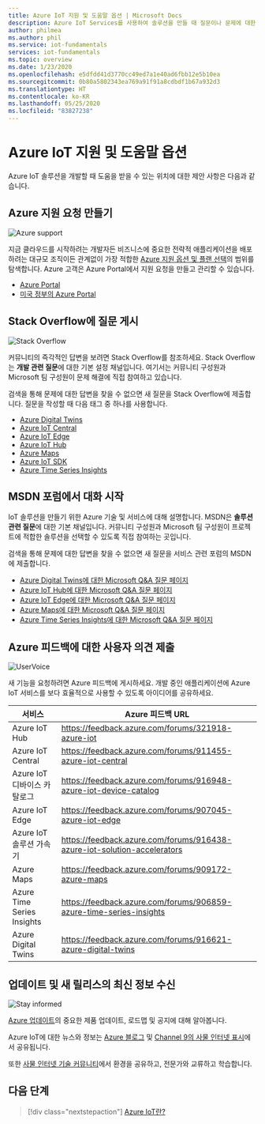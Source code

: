 ```yaml
---
title: Azure IoT 지원 및 도움말 옵션 | Microsoft Docs
description: Azure IoT Services를 사용하여 솔루션을 만들 때 질문이나 문제에 대한 도움말 및 지원을 얻는 방법입니다.
author: philmea
ms.author: phil
ms.service: iot-fundamentals
services: iot-fundamentals
ms.topic: overview
ms.date: 1/23/2020
ms.openlocfilehash: e5dfdd41d3770cc49ed7a1e40ad6fbb12e5b10ea
ms.sourcegitcommit: 0b80a5802343ea769a91f91a8cdbdf1b67a932d3
ms.translationtype: HT
ms.contentlocale: ko-KR
ms.lasthandoff: 05/25/2020
ms.locfileid: "83827238"
---
```

# <a name="azure-iot-support-and-help-options"></a>Azure IoT 지원 및 도움말 옵션

Azure IoT 솔루션을 개발할 때 도움을 받을 수 있는 위치에 대한 제안 사항은 다음과 같습니다.

## <a name="create-an-azure-support-request"></a>Azure 지원 요청 만들기

<div class='icon is-large'>
    <img alt='Azure support' src='https://docs.microsoft.com/media/logos/logo_azure.svg'>
</div>

지금 클라우드를 시작하려는 개발자든 비즈니스에 중요한 전략적 애플리케이션을 배포하려는 대규모 조직이든 관계없이 가장 적합한 [Azure 지원 옵션 및 플랜 선택](https://azure.microsoft.com/support/plans)의 범위를 탐색합니다. Azure 고객은 Azure Portal에서 지원 요청을 만들고 관리할 수 있습니다.

* [Azure Portal](https://ms.portal.azure.com/#blade/Microsoft_Azure_Support/HelpAndSupportBlade/overview)
* [미국 정부의 Azure Portal](https://portal.azure.us)

## <a name="post-a-question-on-stack-overflow"></a>Stack Overflow에 질문 게시

<div class='icon is-large'>
    <img alt='Stack Overflow' src='https://docs.microsoft.com/media/logos/logo_stackoverflow.svg'>
</div>

커뮤니티의 즉각적인 답변을 보려면 Stack Overflow를 참조하세요. Stack Overflow는 **개발 관련 질문**에 대한 기본 설정 채널입니다. 여기서는 커뮤니티 구성원과 Microsoft 팀 구성원이 문제 해결에 직접 참여하고 있습니다.

검색을 통해 문제에 대한 답변을 찾을 수 없으면 새 질문을 Stack Overflow에 제출합니다. 질문을 작성할 때 다음 태그 중 하나를 사용합니다.

 - [Azure Digital Twins](https://stackoverflow.com/questions/tagged/azure-digital-twins)
 - [Azure IoT Central](https://stackoverflow.com/questions/tagged/azure-iot-central)
 - [Azure IoT Edge](https://stackoverflow.com/questions/tagged/azure-iot-edge)
 - [Azure IoT Hub](https://stackoverflow.com/questions/tagged/azure-iot-hub)
 - [Azure Maps](https://stackoverflow.com/questions/tagged/azure-maps)
 - [Azure IoT SDK](https://stackoverflow.com/questions/tagged/azure-iot-sdk)
 - [Azure Time Series Insights](https://stackoverflow.com/questions/tagged/azure-timeseries-insights)

## <a name="start-a-conversation-on-the-msdn-forums"></a>MSDN 포럼에서 대화 시작

IoT 솔루션을 만들기 위한 Azure 기술 및 서비스에 대해 설명합니다. MSDN은 **솔루션 관련 질문**에 대한 기본 채널입니다. 커뮤니티 구성원과 Microsoft 팀 구성원이 프로젝트에 적합한 솔루션을 선택할 수 있도록 직접 참여하는 곳입니다.

검색을 통해 문제에 대한 답변을 찾을 수 없으면 새 질문을 서비스 관련 포럼의 MSDN에 제출합니다.

- [Azure Digital Twins에 대한 Microsoft Q&A 질문 페이지](https://docs.microsoft.com/answers/topics/azure-digital-twins.html)
- [Azure IoT Hub에 대한 Microsoft Q&A 질문 페이지](https://docs.microsoft.com/answers/topics/azure-iot-hub.html)
- [Azure IoT Edge에 대한 Microsoft Q&A 질문 페이지](https://docs.microsoft.com/answers/topics/azure-iot-edge.html)
- [Azure Maps에 대한 Microsoft Q&A 질문 페이지](https://docs.microsoft.com/answers/topics/azure-maps.html)
- [Azure Time Series Insights에 대한 Microsoft Q&A 질문 페이지](https://docs.microsoft.com/answers/topics/azure-time-series-insights.html)

## <a name="submit-feedback-on-azure-feedback"></a>Azure 피드백에 대한 사용자 의견 제출

<div class='icon is-large'>
    <img alt='UserVoice' src='https://docs.microsoft.com/media/logos/logo-uservoice.svg'>
</div>

새 기능을 요청하려면 Azure 피드백에 게시하세요. 개발 중인 애플리케이션에 Azure IoT 서비스를 보다 효율적으로 사용할 수 있도록 아이디어를 공유하세요.

| 서비스                       | Azure 피드백 URL |
|-------------------------------|---------------|
| Azure IoT Hub                    | https://feedback.azure.com/forums/321918-azure-iot |
| Azure IoT Central             | https://feedback.azure.com/forums/911455-azure-iot-central |
| Azure IoT 디바이스 카탈로그      | https://feedback.azure.com/forums/916948-azure-iot-device-catalog |
| Azure IoT Edge                | https://feedback.azure.com/forums/907045-azure-iot-edge |
| Azure IoT 솔루션 가속기 | https://feedback.azure.com/forums/916438-azure-iot-solution-accelerators |
| Azure Maps                 | https://feedback.azure.com/forums/909172-azure-maps |
| Azure Time Series Insights | https://feedback.azure.com/forums/906859-azure-time-series-insights |
| Azure Digital Twins | https://feedback.azure.com/forums/916621-azure-digital-twins |

## <a name="stay-informed-of-updates-and-new-releases"></a>업데이트 및 새 릴리스의 최신 정보 수신

<div class='icon is-large'>
    <img alt='Stay informed' src='https://docs.microsoft.com/media/common/i_blog.svg'>
</div>

[Azure 업데이트](https://azure.microsoft.com/updates/?category=iot)의 중요한 제품 업데이트, 로드맵 및 공지에 대해 알아봅니다.

Azure IoT에 대한 뉴스와 정보는 [Azure 블로그](https://azure.microsoft.com/blog/topics/internet-of-things/) 및 [Channel 9의 사물 인터넷 표시](https://channel9.msdn.com/Shows/Internet-of-Things-Show)에서 공유됩니다.

또한 [사물 인터넷 기술 커뮤니티](https://techcommunity.microsoft.com/t5/Internet-of-Things-IoT/ct-p/IoT)에서 환경을 공유하고, 전문가와 교류하고 학습합니다.

## <a name="next-steps"></a>다음 단계

> [!div class="nextstepaction"]
> [Azure IoT란?](iot-introduction.md)
